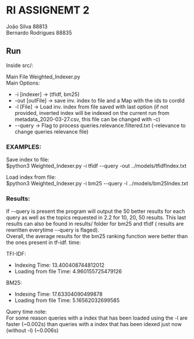 # RI ASSIGNEMT 2

João Silva 88813  
Bernardo Rodrigues 88835

## Run

Inside src/:

Main File Weighted_Indexer.py  
Main Options:  
 - -i [indexer] -> (tfidf, bm25)
 - -out [outFile] -> save inv. index to file and a Map with the ids to cordId
 - -l [File] -> Load inv. index from file saved with last option (if not provided, inverted index will be indexed on the current run from metadata_2020-03-27.csv, this file can be changed
 with -c)
 - --query -> Flag to process queries.relevance.filtered.txt (-relevance to change queries relevance file)

### EXAMPLES:  

Save index to file:  
$python3 Weighted_Indexer.py -i tfidf --query -out ../models/tfidfIndex.txt

Load index from file:  
$python3 Weighted_Indexer.py -i bm25 --query -l ../models/bm25Index.txt

### Results:

If --query is present the program will output the 50 better results for each query as well as the topics requested in 2.2 for 10, 20, 50 results. This last results can also be found in results/ folder for bm25 and tfidf ( results are rewritten everytime --query is flaged).  
Overall, the average results for the bm25 ranking function were better than the ones present in tf-idf.
time:

TFI-IDF:
 - Indexing Time:  13.400408744812012
 - Loading from file Time:  4.960155725479126

BM25:
 - Indexing Time:  17.63304090499878
 - Loading from file Time:  5.16562032699585


 Query time note:  
 For some reason queries with a index that has been loaded using the -l are faster (~0.002s) than
 queries with a index that has been idexed just now (without -l) (~0.006s)




